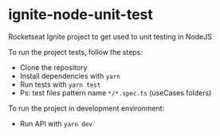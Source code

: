 # ignite-node-unit-test
Rocketseat Ignite project to get used to unit testing in NodeJS

To run the project tests, follow the steps:
- Clone the repository
- Install dependencies with ```yarn```
- Run tests with ```yarn test```
- Ps: test files pattern name ```*/*.spec.ts``` (useCases folders)

To run the project in development environment:
- Run API with ```yarn dev```

